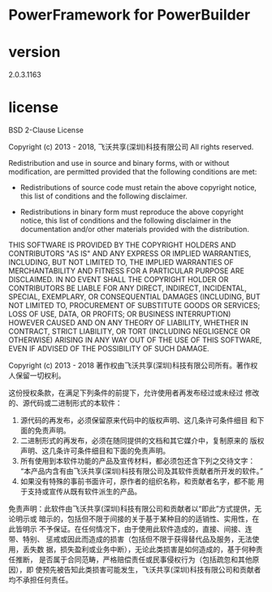 # PowerFramework for PowerBuilder 

# version
2.0.3.1163

# license
BSD 2-Clause License

Copyright (c) 2013 - 2018, 飞沃共享(深圳)科技有限公司
All rights reserved.

Redistribution and use in source and binary forms, with or without
modification, are permitted provided that the following conditions are met:

* Redistributions of source code must retain the above copyright notice, this
  list of conditions and the following disclaimer.

* Redistributions in binary form must reproduce the above copyright notice,
  this list of conditions and the following disclaimer in the documentation
  and/or other materials provided with the distribution.

THIS SOFTWARE IS PROVIDED BY THE COPYRIGHT HOLDERS AND CONTRIBUTORS "AS IS"
AND ANY EXPRESS OR IMPLIED WARRANTIES, INCLUDING, BUT NOT LIMITED TO, THE
IMPLIED WARRANTIES OF MERCHANTABILITY AND FITNESS FOR A PARTICULAR PURPOSE ARE
DISCLAIMED. IN NO EVENT SHALL THE COPYRIGHT HOLDER OR CONTRIBUTORS BE LIABLE
FOR ANY DIRECT, INDIRECT, INCIDENTAL, SPECIAL, EXEMPLARY, OR CONSEQUENTIAL
DAMAGES (INCLUDING, BUT NOT LIMITED TO, PROCUREMENT OF SUBSTITUTE GOODS OR
SERVICES; LOSS OF USE, DATA, OR PROFITS; OR BUSINESS INTERRUPTION) HOWEVER
CAUSED AND ON ANY THEORY OF LIABILITY, WHETHER IN CONTRACT, STRICT LIABILITY,
OR TORT (INCLUDING NEGLIGENCE OR OTHERWISE) ARISING IN ANY WAY OUT OF THE USE
OF THIS SOFTWARE, EVEN IF ADVISED OF THE POSSIBILITY OF SUCH DAMAGE.

Copyright (c) 2013 - 2018
著作权由飞沃共享(深圳)科技有限公司所有。著作权人保留一切权利。

这份授权条款，在满足下列条件的前提下，允许使用者再发布经过或未经过
修改的、源代码或二进制形式的本软件：

1. 源代码的再发布，必须保留原来代码中的版权声明、这几条许可条件细目
   和下面的免责声明。
2. 二进制形式的再发布，必须在随同提供的文档和其它媒介中，复制原来的
   版权声明、这几条许可条件细目和下面的免责声明。
3. 所有使用到本软件功能的产品及宣传材料，都必须包还含下列之交待文字：
       “本产品内含有由飞沃共享(深圳)科技有限公司及其软件贡献者所开发的软件。”
4. 如果没有特殊的事前书面许可，原作者的组织名称，和贡献者名字，都不能
   用于支持或宣传从既有软件派生的产品。

免责声明：此软件由飞沃共享(深圳)科技有限公司和贡献者以“即此”方式提供，无论明示或
暗示的，包括但不限于间接的关于基于某种目的的适销性、实用性，在此皆明示
不予保证。在任何情况下，由于使用此软件造成的，直接、间接、连带、特别、
惩戒或因此而造成的损害（包括但不限于获得替代品及服务，无法使用，丢失数
据，损失盈利或业务中断），无论此类损害是如何造成的，基于何种责任推断，
是否属于合同范畴，严格赔偿责任或民事侵权行为（包括疏忽和其他原因），即
使预先被告知此类损害可能发生，飞沃共享(深圳)科技有限公司和贡献者均不承担任何责任。
